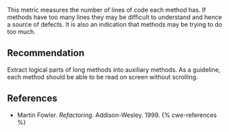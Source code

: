 This metric measures the number of lines of code each method has. If methods have too many lines they may be difficult to understand and hence a source of defects. It is also an indication that methods may be trying to do too much.


## Recommendation
Extract logical parts of long methods into auxiliary methods. As a guideline, each method should be able to be read on screen without scrolling.


## References
* Martin Fowler. *Refactoring*. Addison-Wesley. 1999.
{% cwe-references %}
